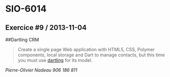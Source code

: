 SIO-6014
====================

Exercice #9 / 2013-11-04
---------------------

##Dartling CRM
> Create a single page Web application with HTML5, CSS, Polymer components, local storage and Dart to manage contacts, but this time you must use [dartling](https://github.com/dzenanr/dartling) for its model.

*Pierre-Olivier Nadeau*
*906 186 811*
